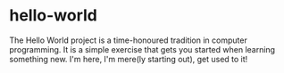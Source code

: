 # hello-world
The Hello World project is a time-honoured tradition in computer programming. It is a simple exercise that gets you started when learning something new. 
I'm here, I'm mere(ly starting out), get used to it!
